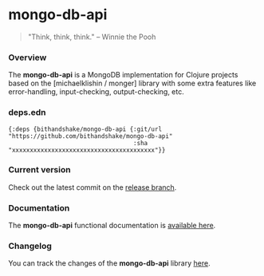 
# mongo-db-api

> "Think, think, think." – Winnie the Pooh

### Overview

The <strong>mongo-db-api</strong> is a MongoDB implementation for Clojure projects
based on the [michaelklishin / monger] library with some extra features like
error-handling, input-checking, output-checking, etc.

### deps.edn

```
{:deps {bithandshake/mongo-db-api {:git/url "https://github.com/bithandshake/mongo-db-api"
                                   :sha     "xxxxxxxxxxxxxxxxxxxxxxxxxxxxxxxxxxxxxxxx"}}
```

### Current version

Check out the latest commit on the [release branch](https://github.com/bithandshake/mongo-db-api/tree/release).

### Documentation

The <strong>mongo-db-api</strong> functional documentation is [available here](documentation/COVER.md).

### Changelog

You can track the changes of the <strong>mongo-db-api</strong> library [here](CHANGES.md).

